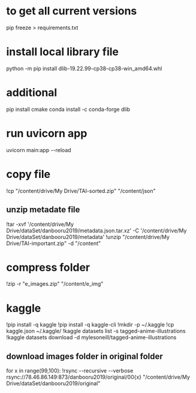 
# to get all current versions
pip freeze > requirements.txt 

# install local library file
python -m pip install dlib-19.22.99-cp38-cp38-win_amd64.whl 

# additional
pip install cmake
conda install -c conda-forge dlib

# run uvicorn app
uvicorn main:app --reload

# copy file
!cp "/content/drive/My Drive/TAI-sorted.zip"  "/content/json"

## unzip metadate file
!tar -xvf  '/content/drive/My Drive/dataSet/danbooru2019/metadata.json.tar.xz' -C '/content/drive/My Drive/dataSet/danbooru2019/metadata'
!unzip "/content/drive/My Drive/TAI-important.zip" -d "/content"

# compress folder
!zip -r "e_images.zip" "/content/e_img" 

# kaggle
!pip install -q kaggle
!pip install -q kaggle-cli
!mkdir -p ~/.kaggle
!cp kaggle.json ~/.kaggle/
!kaggle datasets list -s tagged-anime-illustrations
!kaggle datasets download -d mylesoneill/tagged-anime-illustrations

## download images folder in original folder
for x in range(99,100):
  !rsync --recursive --verbose rsync://78.46.86.149:873/danbooru2019/original/00{x} "/content/drive/My Drive/dataSet/danbooru2019/original"
  


